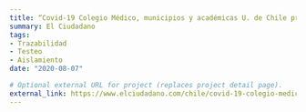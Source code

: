 ```yaml
---
title: “Covid-19 Colegio Médico, municipios y académicas U. de Chile presentaron propuesta para optimizar testeo, trazabilidad y aislamiento”
summary: El Ciudadano
tags:
- Trazabilidad
- Testeo
- Aislamiento
date: "2020-08-07"

# Optional external URL for project (replaces project detail page).
external_link: https://www.elciudadano.com/chile/covid-19-colegio-medico-municipios-y-academicas-u-de-chile-presentaron-propuesta-para-optimizar-testeo-trazabilidad-y-aislamiento/08/06/
---
```

